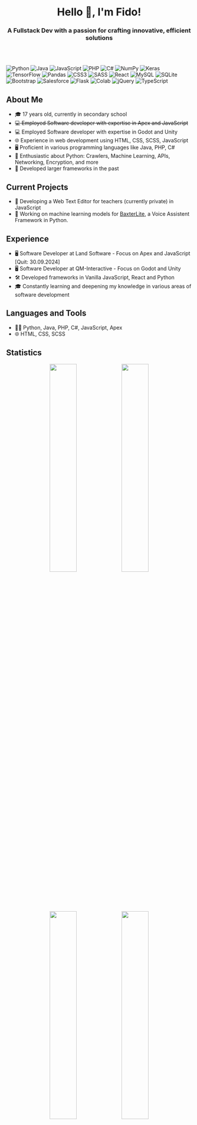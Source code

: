 <p align="center">
  <h1 align="center">Hello 👋, I'm Fido!</h1>
  <h3 align="center">A Fullstack Dev with a passion for crafting innovative, efficient solutions</h3>
    <br/><br/>

  <p align="center">
    
  ![Python](https://img.shields.io/badge/python-3670A0?style=for-the-badge&logo=python&logoColor=ffdd54)
  ![Java](https://img.shields.io/badge/java-%23ED8B00.svg?style=for-the-badge&logo=openjdk&logoColor=white)
  ![JavaScript](https://img.shields.io/badge/javascript-%23323330.svg?style=for-the-badge&logo=javascript&logoColor=%23F7DF1E)
  ![PHP](https://img.shields.io/badge/php-%23777BB4.svg?style=for-the-badge&logo=php&logoColor=white)
  ![C#](https://img.shields.io/badge/c%23-%23239120.svg?style=for-the-badge&logo=csharp&logoColor=white)
  ![NumPy](https://img.shields.io/badge/numpy-%23013243.svg?style=for-the-badge&logo=numpy&logoColor=white)
  ![Keras](https://img.shields.io/badge/Keras-%23D00000.svg?style=for-the-badge&logo=Keras&logoColor=white)
  ![TensorFlow](https://img.shields.io/badge/TensorFlow-%23FF6F00.svg?style=for-the-badge&logo=TensorFlow&logoColor=white)
  ![Pandas](https://img.shields.io/badge/pandas-%23150458.svg?style=for-the-badge&logo=pandas&logoColor=white)
  ![CSS3](https://img.shields.io/badge/css3-%231572B6.svg?style=for-the-badge&logo=css3&logoColor=white)
  ![SASS](https://img.shields.io/badge/SASS-hotpink.svg?style=for-the-badge&logo=SASS&logoColor=white)
  ![React](https://img.shields.io/badge/react-%2320232a.svg?style=for-the-badge&logo=react&logoColor=%2361DAFB)
  ![MySQL](https://img.shields.io/badge/mysql-%2300f.svg?style=for-the-badge&logo=mysql&logoColor=white)
  ![SQLite](https://img.shields.io/badge/sqlite-%2307405e.svg?style=for-the-badge&logo=sqlite&logoColor=white)
  ![Bootstrap](https://img.shields.io/badge/bootstrap-%238511FA.svg?style=for-the-badge&logo=bootstrap&logoColor=white)
  ![Salesforce](https://img.shields.io/badge/Salesforce-00A1E0?style=for-the-badge&logo=Salesforce&logoColor=white)
  ![Flask](https://img.shields.io/badge/flask-%23000.svg?style=for-the-badge&logo=flask&logoColor=white)
  ![Colab](https://img.shields.io/badge/Colab-F9AB00?style=for-the-badge&logo=googlecolab&color=525252)
  ![jQuery](https://img.shields.io/badge/jquery-%230769AD.svg?style=for-the-badge&logo=jquery&logoColor=white)
  ![TypeScript](https://img.shields.io/badge/typescript-%23007ACC.svg?style=for-the-badge&logo=typescript&logoColor=white)
  
  </p>
</p>


## About Me
- 🎓 17 years old, currently in secondary school
- ~~💻 Employed Software developer with expertise in Apex and JavaScript~~
- 💻 Employed Software developer with expertise in Godot and Unity
- 🌐 Experience in web development using HTML, CSS, SCSS, JavaScript
- 🖥️ Proficient in various programming languages like Java, PHP, C#
- 🤖 Enthusiastic about Python: Crawlers, Machine Learning, APIs, Networking, Encryption, and more
- 🚀 Developed larger frameworks in the past

## Current Projects
- 📝 Developing a Web Text Editor for teachers (currently private) in JavaScript
- 🧠 Working on machine learning models for [BaxterLite](https://github.com/Fidode07/BaxterLite), a Voice Assistent Framework in Python.

## Experience
- 🖥️ Software Developer at Land Software - Focus on Apex and JavaScript [Quit: 30.09.2024]
- 🖥️ Software Developer at QM-Interactive - Focus on Godot and Unity
- 🛠️ Developed frameworks in Vanilla JavaScript, React and Python
- 🎓 Constantly learning and deepening my knowledge in various areas of software development

## Languages and Tools
- 👨‍💻 Python, Java, PHP, C#, JavaScript, Apex
- 🌐 HTML, CSS, SCSS

## Statistics

<p align="center">
  <img src="http://github-profile-summary-cards.vercel.app/api/cards/stats?username=Fidode07&theme=2077" width="38%"/>
  <img src="http://github-profile-summary-cards.vercel.app/api/cards/productive-time?username=Fidode07&theme=2077&utcOffset=1" width="38%"/>
  <img src="http://github-profile-summary-cards.vercel.app/api/cards/repos-per-language?username=Fidode07&theme=2077" width="38%"/>
  <img src="http://github-profile-summary-cards.vercel.app/api/cards/most-commit-language?username=Fidode07&theme=2077" width="38%"/>
  <img src="https://github-profile-summary-cards.vercel.app/api/cards/profile-details?username=Fidode07&theme=2077" width="76.5%"/>
</p>

## Contact
- 📱 Discord: fido_de07

Excited to explore the world of software development and bring innovative projects to life! 💻✨
